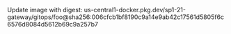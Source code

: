 Update image with digest: us-central1-docker.pkg.dev/sp1-21-gateway/gitops/foo@sha256:006cfcb1bf8190c9a14e9ab42c17561d5805f6c6576d8084d5612b69c9a257b7 
